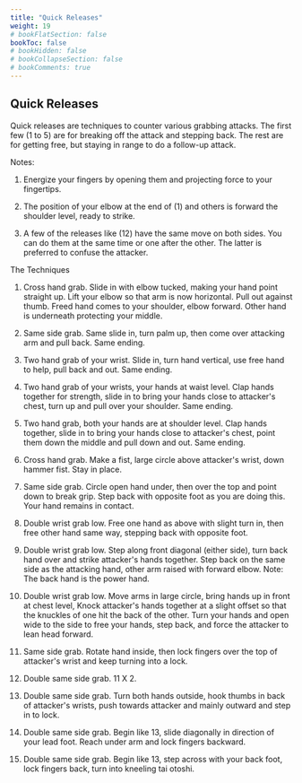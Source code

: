 ```yaml
---
title: "Quick Releases"
weight: 19
# bookFlatSection: false
bookToc: false
# bookHidden: false
# bookCollapseSection: false
# bookComments: true
---
```

## Quick Releases
Quick releases are techniques to counter various grabbing attacks.  The first few (1 to 5)
are for breaking off the attack and stepping back.  The rest 
are for getting free, but staying in range to do a follow-up
attack.

Notes:

1.  Energize your fingers by opening them and projecting force
to your fingertips.

2.  The position of your elbow at the end of (1) and others
is forward the shoulder level, ready to strike.

3.  A few of the releases like (12) have the same move
on both sides. You can do them at the same time or one after the other.
The latter is preferred to confuse the attacker.

The Techniques

1.  Cross hand grab.  Slide in with elbow tucked, making 
your hand point straight up.  Lift your elbow so that arm is now
horizontal.  Pull out against thumb.  Freed hand comes to your shoulder,
elbow forward.  Other hand is underneath protecting your middle.

2.  Same side grab.  Same slide in, turn palm up, then come
over attacking arm and pull back.  Same ending.

3.  Two hand grab of your wrist.  Slide in, turn hand vertical, use free hand to 
help, pull back and out.  Same ending.

4.  Two hand grab of your wrists, your hands at waist level. 
Clap hands together for strength, slide in to bring your hands close to attacker's chest, turn up and pull over your shoulder. Same ending.

5.  Two hand grab, both your hands are at shoulder level.  Clap hands together, slide in to bring your hands
close to attacker's chest, point them down the middle and 
pull down and out.  Same ending.

6.  Cross hand grab.  Make a fist, large circle above attacker's wrist, down hammer fist.  Stay in place.

7.  Same side grab.  Circle open hand under, then over the top and point down to
break grip.  Step back with opposite foot as you are doing this.
Your hand remains in contact.

8.  Double wrist grab low.  Free one hand as above with slight turn in, then free other hand 
same way, stepping back with opposite foot.

9.  Double wrist grab low. Step along front diagonal (either side), turn back hand over and strike
attacker's hands together.  Step back on the same side as the attacking hand, other arm raised with 
forward elbow.  Note: The back hand is the power hand.

10. Double wrist grab low.  Move arms in large circle, bring hands up in front at chest level, 
Knock attacker's hands together at a slight offset so that the knuckles of one hit the back of the other.  Turn 
your hands and open wide to the side to free your hands, step back, and force
the attacker to lean head forward.

11. Same side grab.  Rotate hand inside, then lock fingers over the top of attacker's wrist and keep turning into a lock.

12. Double same side grab.  11 X 2.

13. Double same side grab.  Turn both hands outside, hook thumbs 
in back of attacker's wrists, push towards attacker and mainly outward and step in to lock.

14. Double same side grab.  Begin like 13, slide diagonally in direction of your lead foot.
Reach under arm and lock fingers backward.

15. Double same side grab.  Begin like 13, step across with your back foot, lock fingers back, turn into kneeling tai otoshi. 
